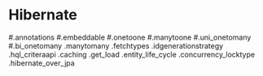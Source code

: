 # Hibernate
#.annotations
#.embeddable
#.onetoone
#.manytoone
#.uni_onetomany
#.bi_onetomany
.manytomany
.fetchtypes
.idgenerationstrategy
.hql_criteraapi
.caching
.get_load
.entity_life_cycle
.concurrency_locktype
.hibernate_over_jpa
